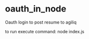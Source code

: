 oauth_in_node
=============

Oauth login to post resume to agiliq

to run execute command: node index.js
